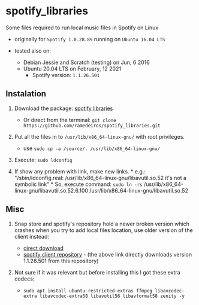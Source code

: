 # spotify_libraries
Some files required to run local music files in Spotify on Linux

* originally for `Spotify 1.0.28.89` running on `Ubuntu 16.04 LTS`

* tested also on:
   * Debian Jessie and Scratch (testing) on Jun, 6 2016
   * Ubuntu 20.04 LTS on February, 12 2021
      * Spotify version: `1.1.26.501`

## Instalation

1. Download the package: [spotify libraries][libs]
    * Or direct from the terminal: `git clone https://github.com/ramedeiros/spotify_libraries.git`


1. Put all the files in to `/usr/lib/x86_64-linux-gnu/` with root privileges.
    * use `sudo cp -a /source/. /usr/lib/x86_64-linux-gnu/`  

1. Execute: `sudo ldconfig`

1. If show any problem with link, make new links.
        * e.g.: "/sbin/ldconfig.real: /usr/lib/x86_64-linux-gnu/libavutil.so.52 it's not a symbolic link"
        * So, execute command: `sudo ln -rs` /usr/lib/x86_64-linux-gnu/libavutil.so.52.6.100 /usr/lib/x86_64-linux-gnu/libavutil.so.52
  
## Misc
1. Snap store and spotify's repository hold a newer broken version which crashes when you try to add local files location, use older version of the client instead:
   * [direct download][client_download]
   * [spotify client repository][client]  - (the above link directly downloads version 1.1.26.501 from this repository) 
   

1. Not sure if it was relevant but before installing this I got these extra codecs:
   * `sudo apt install ubuntu-restricted-extras ffmpeg libavcodec-extra libavcodec-extra58 libavutil56 libavformat58 zenity -y`

[client_download]:         https://repository-origin.spotify.com/pool/non-free/s/spotify-client/spotify-client_1.1.26.501.gbe11e53b-15_amd64.deb      "older spotify client download"
[client]:                  https://repository-origin.spotify.com/pool/non-free/s/spotify-client/         "repository with older versions of the client"
[libs]:                    https://github.com/ramedeiros/spotify_libraries/archive/master.zip            "spotify libraries (master branch of this repository)"

